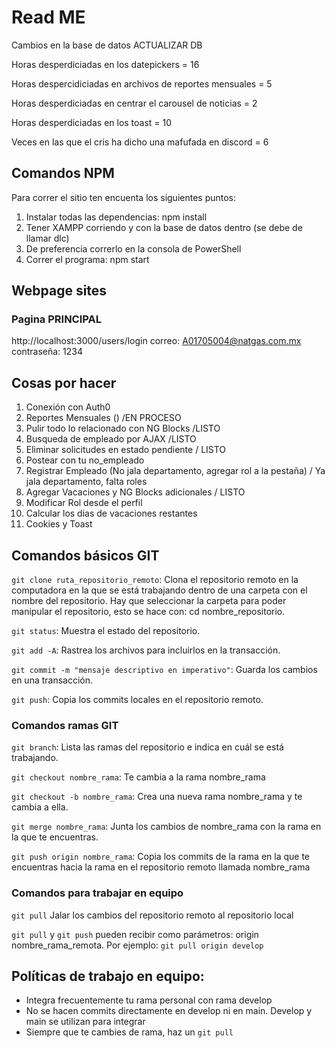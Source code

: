 # Read ME
Cambios en la base de datos ACTUALIZAR DB

Horas desperdiciadas en los datepickers = 16

Horas despercidiciadas en archivos de reportes mensuales = 5

Horas desperdiciadas en centrar el carousel de noticias = 2

Horas desperdiciadas en los toast = 10

Veces en las que el cris ha dicho una mafufada en discord = 6

## Comandos NPM

Para correr el sitio ten encuenta los siguientes puntos:

1. Instalar todas las dependencias: npm install
2. Tener XAMPP corriendo y con la base de datos dentro (se debe de llamar dlc)
3. De preferencia correrlo en la consola de PowerShell
4. Correr el programa: npm start


## Webpage sites

### Pagina PRINCIPAL
http://localhost:3000/users/login
correo: A01705004@natgas.com.mx
contraseña: 1234

## Cosas por hacer

1. Conexión con Auth0
2. Reportes Mensuales () /EN PROCESO
3. Pulir todo lo relacionado con NG Blocks /LISTO
4. Busqueda de empleado por AJAX /LISTO
5. Eliminar solicitudes en estado pendiente / LISTO
6. Postear con tu no_empleado
7. Registrar Empleado (No jala departamento, agregar rol a la pestaña) / Ya jala departamento, falta roles
8. Agregar Vacaciones y NG Blocks adicionales / LISTO
9. Modificar Rol desde el perfil
10. Calcular los dias de vacaciones restantes
11. Cookies y Toast

## Comandos básicos GIT
`git clone ruta_repositorio_remoto`: Clona el repositorio remoto en la computadora en la que se está trabajando dentro de una carpeta con el nombre del repositorio. Hay que seleccionar la carpeta para poder manipular el repositorio, esto se hace con: cd nombre_repositorio.

`git status`: Muestra el estado del repositorio.

`git add -A`: Rastrea los archivos para incluirlos en la transacción.

`git commit -m "mensaje descriptivo en imperativo"`: Guarda los cambios en una transacción.

`git push`: Copia los commits locales en el repositorio remoto.

### Comandos ramas GIT

`git branch`: Lista las ramas del repositorio e indica en cuál se está trabajando.

`git checkout nombre_rama`: Te cambia a la rama nombre_rama

`git checkout -b nombre_rama`: Crea una nueva rama nombre_rama y te cambia a ella.

`git merge nombre_rama`: Junta los cambios de nombre_rama con la rama en la que te encuentras.

`git push origin nombre_rama`: Copia los commits de la rama en la que te encuentras hacia la rama en el repositorio remoto llamada nombre_rama

### Comandos para trabajar en equipo
`git pull` Jalar los cambios del repositorio remoto al repositorio local

`git pull` y `git push` pueden recibir como parámetros: origin nombre_rama_remota. Por ejemplo: `git pull origin develop`

## Políticas de trabajo en equipo:
* Integra frecuentemente tu rama personal con rama develop
* No se hacen commits directamente en develop ni en main. Develop y main se utilizan para integrar
* Siempre que te cambies de rama, haz un `git pull`
